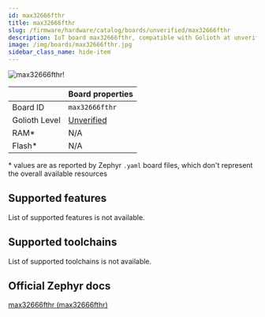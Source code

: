 ```yaml
---
id: max32666fthr
title: max32666fthr
slug: /firmware/hardware/catalog/boards/unverified/max32666fthr
description: IoT board max32666fthr, compatible with Golioth at unverified level.
image: /img/boards/max32666fthr.jpg
sidebar_class_name: hide-item
---
```


[//]: # (This is an auto-generated file, do not edit! Changes to it will be lost upon re-generation)

![max32666fthr!](/img/boards/max32666fthr.jpg "max32666fthr")

|                | Board properties     |
| -------------  | -------------------- |
| Board ID       | `max32666fthr` |
| Golioth Level  | [Unverified](/firmware/hardware#unverified-boards) |
| RAM*           | N/A |
| Flash*         | N/A |

\* values are as reported by Zephyr `.yaml` board files, which don't represent the overall available resources



## Supported features

List of supported features is not available.

## Supported toolchains

List of supported toolchains is not available.

## Official Zephyr docs

[max32666fthr (max32666fthr)](https://docs.zephyrproject.org/latest/boards/adi/max32666fthr/doc/index.html)
